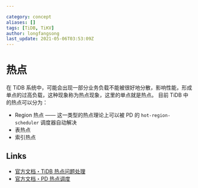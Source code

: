 ```yaml
---

category: concept
aliases: []
tags: [TiDB, TiKV]
author: longfangsong
last_update: 2021-05-06T03:53:09Z
---
```


# 热点

在 TiDB 系统中，可能会出现一部分业务负载不能被很好地分散，影响性能，形成单点的过高负载，这种现象称为热点现象，这里的单点就是热点。
目前 TiDB 中的热点可以分为：
- Region 热点 —— 这一类型的热点理论上可以被 PD 的 `hot-region-scheduler` 调度器自动解决
- 表热点
- 索引热点

## Links
- [官方文档・TiDB 热点问题处理](https://docs.pingcap.com/zh/tidb/stable/troubleshoot-hot-spot-issues)
- [官方文档・PD 热点调度](https://docs.pingcap.com/zh/tidb/stable/pd-scheduling-best-practices#%E7%83%AD%E7%82%B9%E8%B0%83%E5%BA%A6)
